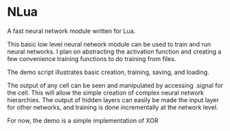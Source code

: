 NLua
=====

A fast neural network module written for Lua.

This basic low level neural network module can be used to train and run neural networks.
I plan on abstracting the activation function and creating a few convenience training functions to do training from files.

The demo script illustrates basic creation, training, saving, and loading.

The output of any cell can be seen and manipulated by accessing .signal for the cell.
This will allow the simple creation of complex neural network hierarchies.
The output of hidden layers can easily be made the input layer for other networks, and training is done incrementally at the network level.

For now, the demo is a simple implementation of XOR
